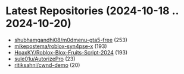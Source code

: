 # Latest Repositories (2024-10-18 .. 2024-10-20)

- [shubhamgandhi08/m0dmenu-gta5-free](https://github.com/shubhamgandhi08/m0dmenu-gta5-free) (253)
- [mikepostema/roblox-syn4pse-x](https://github.com/mikepostema/roblox-syn4pse-x) (193)
- [HoaxKY/Roblox-Blox-Fruits-Script-2024](https://github.com/HoaxKY/Roblox-Blox-Fruits-Script-2024) (193)
- [sule01u/AutorizePro](https://github.com/sule01u/AutorizePro) (23)
- [ritiksahni/cwnd-demo](https://github.com/ritiksahni/cwnd-demo) (20)

